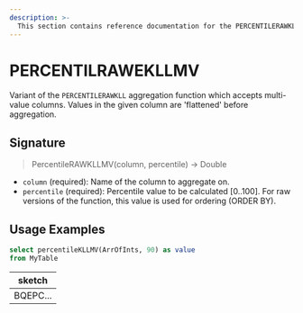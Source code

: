 ```yaml
---
description: >-
  This section contains reference documentation for the PERCENTILERAWKLLMV function.
---
```


# PERCENTILRAWEKLLMV

Variant of the `PERCENTILERAWKLL` aggregation function which accepts multi-value columns. Values in the given column are 'flattened' before aggregation.

## Signature

> PercentileRAWKLLMV(column, percentile) -> Double

* `column` (required): Name of the column to aggregate on. 
* `percentile` (required): Percentile value to be calculated [0..100]. For raw versions of the function, this value is used for ordering (ORDER BY).

## Usage Examples

```sql
select percentileKLLMV(ArrOfInts, 90) as value
from MyTable
```

| sketch   |
| -------- |
| BQEPC... |
